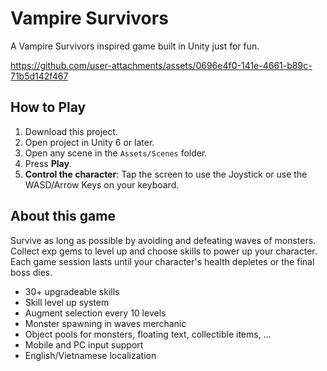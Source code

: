 # Vampire Survivors
A Vampire Survivors inspired game built in Unity just for fun.

https://github.com/user-attachments/assets/0696e4f0-141e-4661-b89c-71b5d142f467

## How to Play
1. Download this project.
2. Open project in Unity 6 or later.
3. Open any scene in the `Assets/Scenes` folder.
4. Press **Play**.
5. **Control the character**: Tap the screen to use the Joystick or use the WASD/Arrow Keys on your keyboard.

## About this game
Survive as long as possible by avoiding and defeating waves of monsters. Collect exp gems to level up and choose skills to power up your character. Each game session lasts until your character's health depletes or the final boss dies.

- 30+ upgradeable skills
- Skill level up system
- Augment selection every 10 levels
- Monster spawning in waves merchanic
- Object pools for monsters, floating text, collectible items, ...
- Mobile and PC input support
- English/Vietnamese localization
